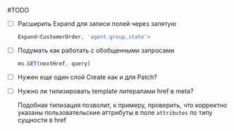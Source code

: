 #TODO

- [ ] Расширить Expand для записи полей через запятую

    ```ts
    Expand<CustomerOrder, 'agent.group,state'>
    ```
- [ ] Подумать как работать с обобщенными запросами

    ```ts
    ms.GET(nextHref, query)
    ```

- [ ] Нужен еще один слой Create как и для Patch?

- [ ] Нужно ли типизировать template литералами href в meta?

    Подобная типизация позволит, к примеру, проверить, что корректно указаны
    пользовательские аттрибуты в поле `attributes` по типу сущности в href
